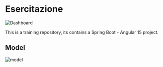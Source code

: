 # Esercitazione
![Dashboard](https://user-images.githubusercontent.com/101976279/231386885-615e58b7-404e-4b2e-a1d4-a14f3e4469c6.PNG)

This is a training repository, its contains a Spring Boot - Angular 15 project.

## Model

![model](https://user-images.githubusercontent.com/101976279/230783840-aa715a50-74d9-4906-a961-af49b10fb6f3.PNG)




